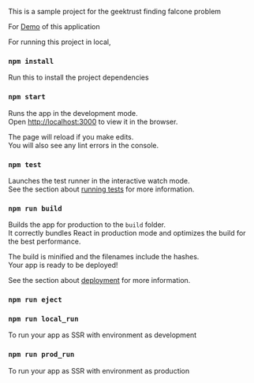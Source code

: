This is a sample project for the geektrust finding falcone problem

For [Demo](https://secure-inlet-85208.herokuapp.com/) of this application

For running this project in local,
### `npm install`

Run this to install the project dependencies

### `npm start`

Runs the app in the development mode.<br>
Open [http://localhost:3000](http://localhost:3000) to view it in the browser.

The page will reload if you make edits.<br>
You will also see any lint errors in the console.

### `npm test`

Launches the test runner in the interactive watch mode.<br>
See the section about [running tests](#running-tests) for more information.

### `npm run build`

Builds the app for production to the `build` folder.<br>
It correctly bundles React in production mode and optimizes the build for the best performance.

The build is minified and the filenames include the hashes.<br>
Your app is ready to be deployed!

See the section about [deployment](#deployment) for more information.

### `npm run eject`


### `npm run local_run`
To run your app as SSR with environment as development

### `npm run prod_run`
To run your app as SSR with environment as production